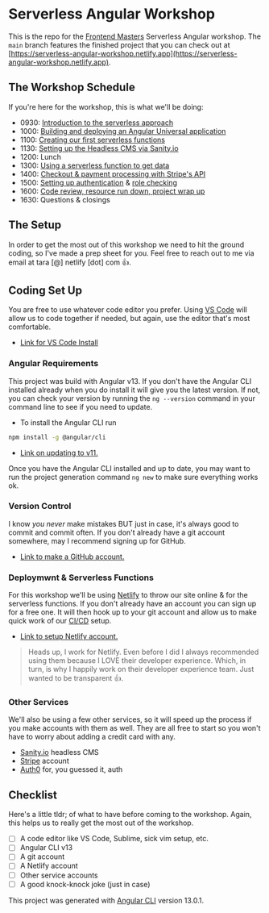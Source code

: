 # Serverless Angular Workshop

This is the repo for the [Frontend Masters](https://frontendmasters.com/) Serverless Angular workshop. The `main` branch features the finished project that you can check out at [https://serverless-angular-workshop.netlify.app](https://serverless-angular-workshop.netlify.app).

## The Workshop Schedule

If you're here for the workshop, this is what we'll be doing:

- 0930: [Introduction to the serverless approach](./walkthroughs/why-serverless/)
- 1000: [Building and deploying an Angular Universal application](./walkthroughs/build-and-deploy/)
- 1100: [Creating our first serverless functions](./walkthroughs/first-function/)
- 1130: [Setting up the Headless CMS via Sanity.io](./walkthroughs/setting-up-a-headless-cms/)
- 1200: Lunch
- 1300: [Using a serverless function to get data](./walkthroughs/grabbing-and-displaying-data/)
- 1400: [Checkout & payment processing with Stripe's API](./walkthroughs/checkout-and-payment-processing/)
- 1500: [Setting up authentication](./walkthroughs/adding-authentication/) & [role checking](./walkthroughs/role-checking/)
- 1600: [Code review, resource run down, project wrap up](./walkthroughs/resources/)
- 1630: Questions & closings

## The Setup

In order to get the most out of this workshop we need to hit the ground coding, so I've made a prep sheet for you. Feel free to reach out to me via email at tara [@] netlify [dot] com 👍.

## Coding Set Up

You are free to use whatever code editor you prefer. Using [VS Code](https://code.visualstudio.com/download) will allow us to code together if needed, but again, use the editor that's most comfortable.

- [Link for VS Code Install](https://code.visualstudio.com/download)

### Angular Requirements

This project was build with Angular v13. If you don't have the Angular CLI installed already when you do install it will give you the latest version. If not, you can check your version by running the `ng --version` command in your command line to see if you need to update.

- To install the Angular CLI run

```bash
npm install -g @angular/cli
```

- [Link on updating to v11.](https://update.angular.io/)

Once you have the Angular CLI installed and up to date, you may want to run the project generation command `ng new` to make sure everything works ok.

### Version Control

I know _you never_ make mistakes BUT just in case, it's always good to commit and commit often. If you don't already have a git account somewhere, may I recommend signing up for GitHub.

- [Link to make a GitHub account.](https://github.com/join)

### Deploymwnt & Serverless Functions

For this workshop we'll be using [Netlify](https://www.netlify.com/?utm_source=github-repo&utm_medium=angular-workshop_tzm&utm_campaign=devex) to throw our site online & for the serverless functions. If you don't already have an account you can sign up for a free one. It will then hook up to your git account and allow us to make quick work of our [CI/CD](https://www.netlify.com/products/build/?utm_source=github-repo&utm_medium=angular-workshop_tzm&utm_campaign=devex) setup.

- [Link to setup Netlify account.](https://app.netlify.com/signup?utm_source=github-repo&utm_medium=angular-workshop_tzm&utm_campaign=devex)

> Heads up, I work for Netlify. Even before I did I always recommended using them because I LOVE their developer experience. Which, in turn, is why I happily work on their developer experience team. Just wanted to be transparent 👍.

### Other Services

We'll also be using a few other services, so it will speed up the process if you make accounts with them as well. They are all free to start so you won't have to worry about adding a credit card with any.

- [Sanity.io](https://manage.sanity.io/) headless CMS
- [Stripe](https://dashboard.stripe.com/register) account
- [Auth0](https://auth0.com/) for, you guessed it, auth

## Checklist

Here's a little tldr; of what to have before coming to the workshop. Again, this helps us to really get the most out of the workshop.

- [ ] A code editor like VS Code, Sublime, sick vim setup, etc.
- [ ] Angular CLI v13
- [ ] A git account
- [ ] A Netlify account
- [ ] Other service accounts
- [ ] A good knock-knock joke (just in case)

This project was generated with [Angular CLI](https://github.com/angular/angular-cli) version 13.0.1.
